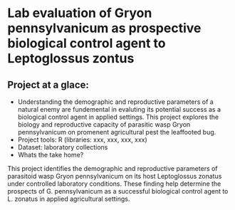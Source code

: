 # Lab evaluation of Gryon pennsylvanicum as prospective biological control agent to Leptoglossus zontus

## Project at a glace:

- Understanding the demographic and reproductive parameters of a natural enemy are fundemental in evaluting its potential success as a biological control agent in applied settings. This project explores the biology and reproductive capacity of parasitic wasp Gryon pennsylvanicum on promenent agricultural pest the leaffooted bug.
- Project tools: R (libraries: xxx, xxx, xxx, xxx)
- Dataset: laboratory collections
- Whats the take home?



This project identifies the demographic and reproductive parameters of parasitoid wasp Gryon pennsylvanicum on its host Leptoglossus zonatus under controlled laboratory conditions. These finding help determine the prospects of G. pennsylvanicum as a successful biological control agent to L. zonatus in applied agricultural settings.
